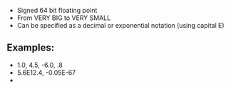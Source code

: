 - Signed 64 bit floating point  
- From VERY BIG to VERY SMALL  
- Can be specified as a decimal or exponential notation (using capital E)  
## Examples:  
- 1.0, 4.5, -6.0, .8  
- 5.6E12.4, -0.05E-67
- 